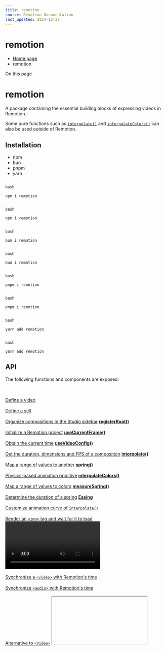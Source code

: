 ```yaml
---
title: remotion
source: Remotion Documentation
last_updated: 2024-12-22
---
```


# remotion

- [Home page](/)
- remotion

On this page

# remotion

A package containing the essential building blocks of expressing videos in Remotion.

Some pure functions such as [`interpolate()`](/docs/interpolate) and [`interpolateColors()`](/docs/interpolate-colors) can also be used outside of Remotion.

## Installation [​](\#installation "Direct link to Installation")

- npm
- bun
- pnpm
- yarn

```

bash

npm i remotion
```

```

bash

npm i remotion
```

```

bash

bun i remotion
```

```

bash

bun i remotion
```

```

bash

pnpm i remotion
```

```

bash

pnpm i remotion
```

```

bash

yarn add remotion
```

```

bash

yarn add remotion
```

## API [​](\#api "Direct link to API")

The following functions and components are exposed:

[**<Composition>** \
\
Define a video](/docs/composition) [**<Still>** \
\
Define a still](/docs/still) [**<Folder>** \
\
Organize compositions in the Studio sidebar](/docs/folder) [**registerRoot()** \
\
Initialize a Remotion project](/docs/register-root) [**useCurrentFrame()** \
\
Obtain the current time](/docs/use-current-frame) [**useVideoConfig()** \
\
Get the duration, dimensions and FPS of a composition](/docs/use-video-config) [**interpolate()** \
\
Map a range of values to another](/docs/interpolate) [**spring()** \
\
Physics-based animation primitive](/docs/spring) [**interpolateColors()** \
\
Map a range of values to colors](/docs/interpolate-colors) [**measureSpring()** \
\
Determine the duration of a spring](/docs/measure-spring) [**Easing** \
\
Customize animation curve of `interpolate()`](/docs/easing) [**<Img>** \
\
Render an `<img>` tag and wait for it to load](/docs/img) [**<Video>** \
\
Synchronize a `<video>` with Remotion's time](/docs/video) [**<Audio>** \
\
Synchronize `<audio>` with Remotion's time](/docs/audio) [**<OffthreadVideo>** \
\
Alternative to `<Video>`](/docs/offthreadvideo) [**<IFrame>** \
\
Render an `<iframe>` tag and wait for it to load](/docs/iframe) [**<Sequence>** \
\
Time-shifts it's children](/docs/sequence) [**<Series>** \
\
Display contents after another](/docs/series) [**<Freeze>** \
\
Freeze some content in time](/docs/freeze) [**<Loop>** \
\
Play some content repeatedly](/docs/loop) [**delayRender()** \
\
Block a render from continuing](/docs/delay-render) [**continueRender()** \
\
Unblock a render](/docs/continue-render) [**cancelRender()** \
\
Abort an error](/docs/cancel-render) [**getInputProps()** \
\
Receive the user-defined input data](/docs/get-input-props) [**getRemotionEnvironment()** \
\
Determine if you are currently previewing or rendering](/docs/get-remotion-environment) [**staticFile()** \
\
Access file from `public/` folder](/docs/staticfile) [**<AbsoluteFill>** \
\
Position content absolutely and in full size](/docs/absolute-fill) [**VERSION** \
\
Get the current version of Remotion](/docs/version)

## License [​](\#license "Direct link to License")

[Remotion License](https://remotion.dev/license)

[Improve this page](https://github.com/remotion-dev/remotion/edit/main/packages/docs/docs/remotion.mdx)

[Ask on Discord](https://remotion.dev/discord)

[Get help](/docs/get-help)

Last updated on **Dec 20, 2024**

[Previous\
\
Configuration file](/docs/config) [Next\
\
<AbsoluteFill>](/docs/absolute-fill)

- [Installation](#installation)
- [API](#api)
- [License](#license)
